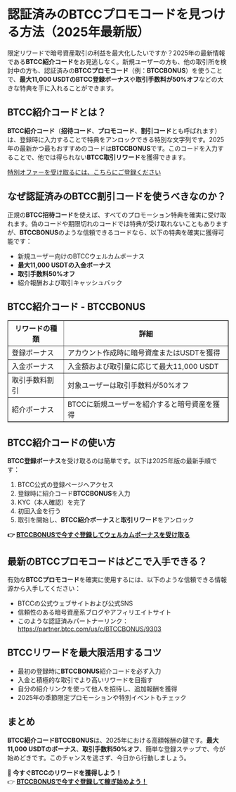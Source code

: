 <h1>認証済みのBTCCプロモコードを見つける方法（2025年最新版）</h1>

<p>限定リワードで暗号資産取引の利益を最大化したいですか？2025年の最新情報である<strong>BTCC紹介コード</strong>をお見逃しなく。新規ユーザーの方も、他の取引所を検討中の方も、認証済みの<strong>BTCCプロモコード</strong>（例：<strong>BTCCBONUS</strong>）を使うことで、<strong>最大11,000 USDTのBTCC登録ボーナス</strong>や<strong>取引手数料が50%オフ</strong>などの大きな特典を手に入れることができます。</p>

<h2>BTCC紹介コードとは？</h2>

<p><strong>BTCC紹介コード</strong>（<strong>招待コード</strong>、<strong>プロモコード</strong>、<strong>割引コード</strong>とも呼ばれます）は、登録時に入力することで特典をアンロックできる特別な文字列です。2025年の最新かつ最もおすすめのコードは<strong>BTCCBONUS</strong>です。このコードを入力することで、他では得られない<strong>BTCC取引リワード</strong>を獲得できます。</p>
<p><a href="https://partner.btcc.com/us/c/BTCCBONUS/9303" target="_blank">特別オファーを受け取るには、こちらにご登録ください</a></p>

<img src="https://images.mirror-media.xyz/publication-images/pbBwxyI8X5QE82_CFf1q_.png?height=500&amp;width=1000" decoding="async" data-nimg="fill" class="css-xah9so" style="position: absolute; inset: 0px; box-sizing: border-box; padding: 0px; border: none; margin: auto; display: block; width: 0px; height: 0px; min-width: 100%; max-width: 100%; min-height: 100%; max-height: 100%;">

<h2>なぜ認証済みのBTCC割引コードを使うべきなのか？</h2>

<p>正規の<strong>BTCC招待コード</strong>を使えば、すべてのプロモーション特典を確実に受け取れます。偽のコードや期限切れのコードでは特典が受け取れないこともありますが、<strong>BTCCBONUS</strong>のような信頼できるコードなら、以下の特典を確実に獲得可能です：</p>
<ul>
<li>新規ユーザー向けのBTCCウェルカムボーナス</li>
<li><strong>最大11,000 USDTの入金ボーナス</strong></li>
<li><strong>取引手数料50%オフ</strong></li>
<li>紹介報酬および取引キャッシュバック</li>
</ul>

<h2>BTCC紹介コード - BTCCBONUS</h2>

<table border="1">
<tr><th>リワードの種類</th><th>詳細</th></tr>
<tr><td>登録ボーナス</td><td>アカウント作成時に暗号資産またはUSDTを獲得</td></tr>
<tr><td>入金ボーナス</td><td>入金額および取引量に応じて最大11,000 USDT</td></tr>
<tr><td>取引手数料割引</td><td>対象ユーザーは取引手数料が50%オフ</td></tr>
<tr><td>紹介ボーナス</td><td>BTCCに新規ユーザーを紹介すると暗号資産を獲得</td></tr>
</table>

<h2>BTCC紹介コードの使い方</h2>

<p><strong>BTCC登録ボーナス</strong>を受け取るのは簡単です。以下は2025年版の最新手順です：</p>
<ol>
<li>BTCC公式の登録ページへアクセス</li>
<li>登録時に紹介コード<strong>BTCCBONUS</strong>を入力</li>
<li>KYC（本人確認）を完了</li>
<li>初回入金を行う</li>
<li>取引を開始し、<strong>BTCC紹介ボーナス</strong>と<strong>取引リワード</strong>をアンロック</li>
</ol>
<p><strong>👉 <a href="https://partner.btcc.com/us/c/BTCCBONUS/9303" target="_blank">BTCCBONUSで今すぐ登録してウェルカムボーナスを受け取る</a></strong></p>

<h2>最新のBTCCプロモコードはどこで入手できる？</h2>

<p>有効な<strong>BTCCプロモコード</strong>を確実に使用するには、以下のような信頼できる情報源から入手してください：</p>
<ul>
<li>BTCCの公式ウェブサイトおよび公式SNS</li>
<li>信頼性のある暗号資産系ブログやアフィリエイトサイト</li>
<li>このような認証済みパートナーリンク：<a href="https://partner.btcc.com/us/c/BTCCBONUS/9303" target="_blank">https://partner.btcc.com/us/c/BTCCBONUS/9303</a></li>
</ul>

<h2>BTCCリワードを最大限活用するコツ</h2>

<ul>
<li>最初の登録時に<strong>BTCCBONUS</strong>紹介コードを必ず入力</li>
<li>入金と積極的な取引でより高いリワードを目指す</li>
<li>自分の紹介リンクを使って他人を招待し、追加報酬を獲得</li>
<li>2025年の季節限定プロモーションや特別イベントもチェック</li>
</ul>

<h2>まとめ</h2>

<p><strong>BTCC紹介コード</strong><strong>BTCCBONUS</strong>は、2025年における高額報酬の鍵です。<strong>最大11,000 USDTのボーナス</strong>、<strong>取引手数料50%オフ</strong>、簡単な登録ステップで、今が始めどきです。このチャンスを逃さず、今日から行動しましょう。</p>

<p><strong>🎁 今すぐBTCCのリワードを獲得しよう！</strong><br>
👉 <a href="https://partner.btcc.com/us/c/BTCCBONUS/9303" target="_blank"><strong>BTCCBONUSで今すぐ登録して稼ぎ始めよう！</strong></a></p>
